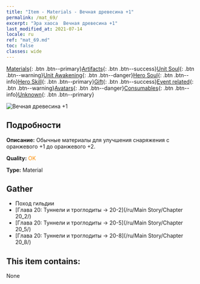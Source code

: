 ```yaml
---
title: "Item - Materials - Вечная древесина +1"
permalink: /mat_69/
excerpt: "Эра хаоса  Вечная древесина +1"
last_modified_at: 2021-07-14
locale: ru
ref: "mat_69.md"
toc: false
classes: wide
---
```

 [Materials](/ItemsRU/){: .btn .btn--primary}[Artifacts](/ItemsRU/Artifacts/){: .btn .btn--success}[Unit Soul](/ItemsRU/UnitSoul/){: .btn .btn--warning}[Unit Awakening](/ItemsRU/UnitAwakening/){: .btn .btn--danger}[Hero Soul](/ItemsRU/HeroSoul/){: .btn .btn--info}[Hero Skill](/ItemsRU/HeroSkill/){: .btn .btn--primary}[Gift](/ItemsRU/Gift/){: .btn .btn--success}[Event related](/ItemsRU/Events/){: .btn .btn--warning}[Avatars](/ItemsRU/Avatars/){: .btn .btn--danger}[Consumables](/ItemsRU/Consumables/){: .btn .btn--info}[Unknown](/ItemsRU/Unknown/){: .btn .btn--primary}

 ![Вечная древесина +1](/images/t/i_cailiao_mucai3.png)

## Подробности
 **Описание:** Обычные материалы для улучшения снаряжения c оранжевого +1 до оранжевого +2.

 **Quality:** <span style="color: #FF8C00">OK</span>

 **Type:** Material

## Gather

*    Поход гильдии 
*    [Глава 20: Туннели и троглодиты -> 20-2](/ru/Main Story/Chapter 20_2/) 
*    [Глава 20: Туннели и троглодиты -> 20-5](/ru/Main Story/Chapter 20_5/) 
*    [Глава 20: Туннели и троглодиты -> 20-8](/ru/Main Story/Chapter 20_8/) 

## This item contains:

  None

